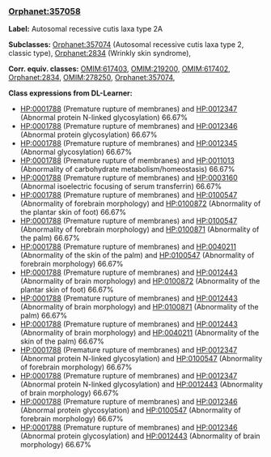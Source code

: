 
### [Orphanet:357058](http://www.orpha.net/ORDO/Orphanet_357058)
**Label:** Autosomal recessive cutis laxa type 2A

**Subclasses:** [Orphanet:357074](http://www.orpha.net/ORDO/Orphanet_357074) (Autosomal recessive cutis laxa type 2, classic type), [Orphanet:2834](http://www.orpha.net/ORDO/Orphanet_2834) (Wrinkly skin syndrome), 

**Corr. equiv. classes:** [OMIM:617403](http://purl.obolibrary.org/obo/OMIM_617403), [OMIM:219200](http://purl.obolibrary.org/obo/OMIM_219200), [OMIM:617402](http://purl.obolibrary.org/obo/OMIM_617402), [Orphanet:2834](http://www.orpha.net/ORDO/Orphanet_2834), [OMIM:278250](http://purl.obolibrary.org/obo/OMIM_278250), [Orphanet:357074](http://www.orpha.net/ORDO/Orphanet_357074), 

**Class expressions from DL-Learner:**

- [HP:0001788](http://purl.obolibrary.org/obo/HP_0001788) (Premature rupture of membranes) and [HP:0012347](http://purl.obolibrary.org/obo/HP_0012347) (Abnormal protein N-linked glycosylation) 66.67%
- [HP:0001788](http://purl.obolibrary.org/obo/HP_0001788) (Premature rupture of membranes) and [HP:0012346](http://purl.obolibrary.org/obo/HP_0012346) (Abnormal protein glycosylation) 66.67%
- [HP:0001788](http://purl.obolibrary.org/obo/HP_0001788) (Premature rupture of membranes) and [HP:0012345](http://purl.obolibrary.org/obo/HP_0012345) (Abnormal glycosylation) 66.67%
- [HP:0001788](http://purl.obolibrary.org/obo/HP_0001788) (Premature rupture of membranes) and [HP:0011013](http://purl.obolibrary.org/obo/HP_0011013) (Abnormality of carbohydrate metabolism/homeostasis) 66.67%
- [HP:0001788](http://purl.obolibrary.org/obo/HP_0001788) (Premature rupture of membranes) and [HP:0003160](http://purl.obolibrary.org/obo/HP_0003160) (Abnormal isoelectric focusing of serum transferrin) 66.67%
- [HP:0001788](http://purl.obolibrary.org/obo/HP_0001788) (Premature rupture of membranes) and [HP:0100547](http://purl.obolibrary.org/obo/HP_0100547) (Abnormality of forebrain morphology) and [HP:0100872](http://purl.obolibrary.org/obo/HP_0100872) (Abnormality of the plantar skin of foot) 66.67%
- [HP:0001788](http://purl.obolibrary.org/obo/HP_0001788) (Premature rupture of membranes) and [HP:0100547](http://purl.obolibrary.org/obo/HP_0100547) (Abnormality of forebrain morphology) and [HP:0100871](http://purl.obolibrary.org/obo/HP_0100871) (Abnormality of the palm) 66.67%
- [HP:0001788](http://purl.obolibrary.org/obo/HP_0001788) (Premature rupture of membranes) and [HP:0040211](http://purl.obolibrary.org/obo/HP_0040211) (Abnormality of the skin of the palm) and [HP:0100547](http://purl.obolibrary.org/obo/HP_0100547) (Abnormality of forebrain morphology) 66.67%
- [HP:0001788](http://purl.obolibrary.org/obo/HP_0001788) (Premature rupture of membranes) and [HP:0012443](http://purl.obolibrary.org/obo/HP_0012443) (Abnormality of brain morphology) and [HP:0100872](http://purl.obolibrary.org/obo/HP_0100872) (Abnormality of the plantar skin of foot) 66.67%
- [HP:0001788](http://purl.obolibrary.org/obo/HP_0001788) (Premature rupture of membranes) and [HP:0012443](http://purl.obolibrary.org/obo/HP_0012443) (Abnormality of brain morphology) and [HP:0100871](http://purl.obolibrary.org/obo/HP_0100871) (Abnormality of the palm) 66.67%
- [HP:0001788](http://purl.obolibrary.org/obo/HP_0001788) (Premature rupture of membranes) and [HP:0012443](http://purl.obolibrary.org/obo/HP_0012443) (Abnormality of brain morphology) and [HP:0040211](http://purl.obolibrary.org/obo/HP_0040211) (Abnormality of the skin of the palm) 66.67%
- [HP:0001788](http://purl.obolibrary.org/obo/HP_0001788) (Premature rupture of membranes) and [HP:0012347](http://purl.obolibrary.org/obo/HP_0012347) (Abnormal protein N-linked glycosylation) and [HP:0100547](http://purl.obolibrary.org/obo/HP_0100547) (Abnormality of forebrain morphology) 66.67%
- [HP:0001788](http://purl.obolibrary.org/obo/HP_0001788) (Premature rupture of membranes) and [HP:0012347](http://purl.obolibrary.org/obo/HP_0012347) (Abnormal protein N-linked glycosylation) and [HP:0012443](http://purl.obolibrary.org/obo/HP_0012443) (Abnormality of brain morphology) 66.67%
- [HP:0001788](http://purl.obolibrary.org/obo/HP_0001788) (Premature rupture of membranes) and [HP:0012346](http://purl.obolibrary.org/obo/HP_0012346) (Abnormal protein glycosylation) and [HP:0100547](http://purl.obolibrary.org/obo/HP_0100547) (Abnormality of forebrain morphology) 66.67%
- [HP:0001788](http://purl.obolibrary.org/obo/HP_0001788) (Premature rupture of membranes) and [HP:0012346](http://purl.obolibrary.org/obo/HP_0012346) (Abnormal protein glycosylation) and [HP:0012443](http://purl.obolibrary.org/obo/HP_0012443) (Abnormality of brain morphology) 66.67%


